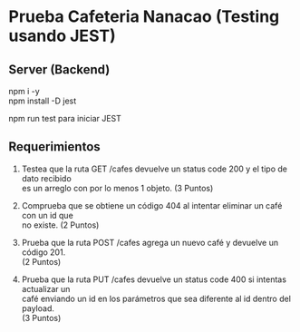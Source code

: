 # Prueba Cafeteria Nanacao (Testing usando JEST)

## Server (Backend)
npm i -y  
npm install -D jest  

npm run test para iniciar JEST

## Requerimientos

1. Testea que la ruta GET /cafes devuelve un status code 200 y el tipo de dato recibido  
es un arreglo con por lo menos 1 objeto. (3 Puntos)  

2. Comprueba que se obtiene un código 404 al intentar eliminar un café con un id que  
no existe. (2 Puntos)  

3. Prueba que la ruta POST /cafes agrega un nuevo café y devuelve un código 201.  
(2 Puntos)

4. Prueba que la ruta PUT /cafes devuelve un status code 400 si intentas actualizar un  
café enviando un id en los parámetros que sea diferente al id dentro del payload.  
(3 Puntos)
